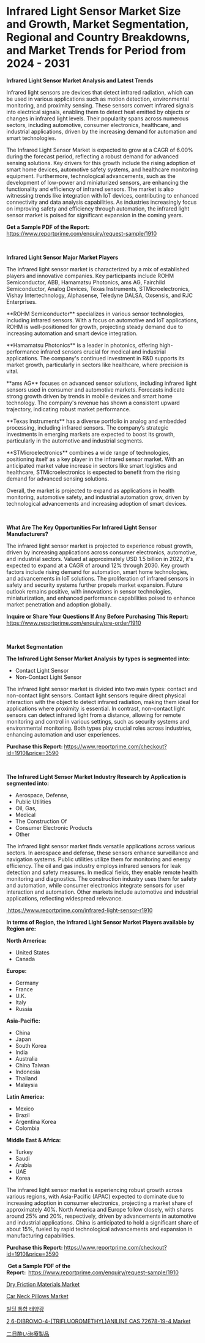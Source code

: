 <p><h1>Infrared Light Sensor Market Size and Growth, Market Segmentation, Regional and Country Breakdowns, and Market Trends for Period from 2024 -  2031</h1></p><p><strong>Infrared Light Sensor Market Analysis and Latest Trends</strong></p>
<p><p>Infrared light sensors are devices that detect infrared radiation, which can be used in various applications such as motion detection, environmental monitoring, and proximity sensing. These sensors convert infrared signals into electrical signals, enabling them to detect heat emitted by objects or changes in infrared light levels. Their popularity spans across numerous sectors, including automotive, consumer electronics, healthcare, and industrial applications, driven by the increasing demand for automation and smart technologies.</p><p>The Infrared Light Sensor Market is expected to grow at a CAGR of 6.00% during the forecast period, reflecting a robust demand for advanced sensing solutions. Key drivers for this growth include the rising adoption of smart home devices, automotive safety systems, and healthcare monitoring equipment. Furthermore, technological advancements, such as the development of low-power and miniaturized sensors, are enhancing the functionality and efficiency of infrared sensors. The market is also witnessing trends like integration with IoT devices, contributing to enhanced connectivity and data analysis capabilities. As industries increasingly focus on improving safety and efficiency through automation, the infrared light sensor market is poised for significant expansion in the coming years.</p></p>
<p><strong>Get a Sample PDF of the Report:&nbsp;</strong> <a href="https://www.reportprime.com/enquiry/request-sample/1910">https://www.reportprime.com/enquiry/request-sample/1910</a></p>
<p>&nbsp;</p>
<p><strong>Infrared Light Sensor Major Market Players</strong></p>
<p><p>The infrared light sensor market is characterized by a mix of established players and innovative companies. Key participants include ROHM Semiconductor, ABB, Hamamatsu Photonics, ams AG, Fairchild Semiconductor, Analog Devices, Texas Instruments, STMicroelectronics, Vishay Intertechnology, Alphasense, Teledyne DALSA, Oxsensis, and RJC Enterprises.</p><p>**ROHM Semiconductor** specializes in various sensor technologies, including infrared sensors. With a focus on automotive and IoT applications, ROHM is well-positioned for growth, projecting steady demand due to increasing automation and smart device integration.</p><p>**Hamamatsu Photonics** is a leader in photonics, offering high-performance infrared sensors crucial for medical and industrial applications. The company's continued investment in R&D supports its market growth, particularly in sectors like healthcare, where precision is vital.</p><p>**ams AG** focuses on advanced sensor solutions, including infrared light sensors used in consumer and automotive markets. Forecasts indicate strong growth driven by trends in mobile devices and smart home technology. The company's revenue has shown a consistent upward trajectory, indicating robust market performance.</p><p>**Texas Instruments** has a diverse portfolio in analog and embedded processing, including infrared sensors. The company’s strategic investments in emerging markets are expected to boost its growth, particularly in the automotive and industrial segments.</p><p>**STMicroelectronics** combines a wide range of technologies, positioning itself as a key player in the infrared sensor market. With an anticipated market value increase in sectors like smart logistics and healthcare, STMicroelectronics is expected to benefit from the rising demand for advanced sensing solutions.</p><p>Overall, the market is projected to expand as applications in health monitoring, automotive safety, and industrial automation grow, driven by technological advancements and increasing adoption of smart devices.</p></p>
<p>&nbsp;</p>
<p><strong>What Are The Key Opportunities For Infrared Light Sensor Manufacturers?</strong></p>
<p><p>The infrared light sensor market is projected to experience robust growth, driven by increasing applications across consumer electronics, automotive, and industrial sectors. Valued at approximately USD 1.5 billion in 2022, it's expected to expand at a CAGR of around 12% through 2030. Key growth factors include rising demand for automation, smart home technologies, and advancements in IoT solutions. The proliferation of infrared sensors in safety and security systems further propels market expansion. Future outlook remains positive, with innovations in sensor technologies, miniaturization, and enhanced performance capabilities poised to enhance market penetration and adoption globally.</p></p>
<p><strong>Inquire or Share Your Questions If Any Before Purchasing This Report:</strong> <a href="https://www.reportprime.com/enquiry/pre-order/1910">https://www.reportprime.com/enquiry/pre-order/1910</a></p>
<p>&nbsp;</p>
<p><strong>Market Segmentation</strong></p>
<p><strong>The Infrared Light Sensor Market Analysis by types is segmented into:</strong></p>
<p><ul><li>Contact Light Sensor</li><li>Non-Contact Light Sensor</li></ul></p>
<p><p>The infrared light sensor market is divided into two main types: contact and non-contact light sensors. Contact light sensors require direct physical interaction with the object to detect infrared radiation, making them ideal for applications where proximity is essential. In contrast, non-contact light sensors can detect infrared light from a distance, allowing for remote monitoring and control in various settings, such as security systems and environmental monitoring. Both types play crucial roles across industries, enhancing automation and user experiences.</p></p>
<p><strong>Purchase this Report:&nbsp;</strong><a href="https://www.reportprime.com/checkout?id=1910&price=3590">https://www.reportprime.com/checkout?id=1910&price=3590</a></p>
<p>&nbsp;</p>
<p><strong>The Infrared Light Sensor Market Industry Research by Application is segmented into:</strong></p>
<p><ul><li>Aerospace, Defense,</li><li>Public Utilities</li><li>Oil, Gas,</li><li>Medical</li><li>The Construction Of</li><li>Consumer Electronic Products</li><li>Other</li></ul></p>
<p><p>The infrared light sensor market finds versatile applications across various sectors. In aerospace and defense, these sensors enhance surveillance and navigation systems. Public utilities utilize them for monitoring and energy efficiency. The oil and gas industry employs infrared sensors for leak detection and safety measures. In medical fields, they enable remote health monitoring and diagnostics. The construction industry uses them for safety and automation, while consumer electronics integrate sensors for user interaction and automation. Other markets include automotive and industrial applications, reflecting widespread relevance.</p></p>
<p><a href="https://www.reportprime.com/infrared-light-sensor-r1910">&nbsp;https://www.reportprime.com/infrared-light-sensor-r1910</a></p>
<p><strong>In terms of Region, the Infrared Light Sensor Market Players available by Region are:</strong></p>
<p>
    <p> <strong> North America: </strong>
        <ul>
            <li>United States</li>
            <li>Canada</li>
        </ul>
        </p> 
    <p> <strong> Europe: </strong>
        <ul>
            <li>Germany</li>
            <li>France</li>
            <li>U.K.</li>
            <li>Italy</li>
            <li>Russia</li>
        </ul>
        </p> 
    <p> <strong> Asia-Pacific: </strong>
        <ul>
            <li>China</li>
            <li>Japan</li>
            <li>South Korea</li>
            <li>India</li>
            <li>Australia</li>
            <li>China Taiwan</li>
            <li>Indonesia</li>
            <li>Thailand</li>
            <li>Malaysia</li>
        </ul>
        </p> 
    <p> <strong> Latin America: </strong>
        <ul>
            <li>Mexico</li>
            <li>Brazil</li>
            <li>Argentina Korea</li>
            <li>Colombia</li>
        </ul>
        </p> 
    <p> <strong> Middle East & Africa: </strong>
        <ul>
            <li>Turkey</li>
            <li>Saudi</li>
            <li>Arabia</li>
            <li>UAE</li>
            <li>Korea</li>
        </ul>
    </p>
    </p>
<p><p>The infrared light sensor market is experiencing robust growth across various regions, with Asia-Pacific (APAC) expected to dominate due to increasing adoption in consumer electronics, projecting a market share of approximately 40%. North America and Europe follow closely, with shares around 25% and 20%, respectively, driven by advancements in automotive and industrial applications. China is anticipated to hold a significant share of about 15%, fueled by rapid technological advancements and expansion in manufacturing capabilities.</p></p>
<p><strong>Purchase this Report: </strong><a href="https://www.reportprime.com/checkout?id=1910&price=3590">https://www.reportprime.com/checkout?id=1910&price=3590</a></p>
<p>&nbsp;<strong>Get a Sample PDF of the Report:&nbsp;&nbsp;</strong><a href="https://www.reportprime.com/enquiry/request-sample/1910">https://www.reportprime.com/enquiry/request-sample/1910</a></p>
<p><strong></strong></p>
<p><p><a href="https://medium.com/@laurenperkins14/dry-friction-materials-market-industry-landscape-growth-trajectories-and-global-markets-f605d14a01b4">Dry Friction Materials Market</a></p><p><a href="https://www.linkedin.com/pulse/global-car-neck-pillows-market-size-expected-experience-cagr-zahfe?trackingId=GUkFcU%2BTRnyBAIEDX8J42g%3D%3D">Car Neck Pillows Market</a></p><p><a href="https://medium.com/@fitzwjpcorke/%EA%B1%B4%EC%B6%95-%ED%86%B5%ED%95%A9-%ED%83%9C%EC%96%91%EA%B4%91-%EB%B0%9C%EC%A0%84-%EC%8B%9C%EC%9E%A5-%EC%84%B1%EC%9E%A5-%EC%8B%9C%EC%9E%A5-%EC%84%B8%EB%B6%84%ED%99%94-%EB%B0%8F-%EC%A7%80%EC%97%AD-%EB%B6%84%EC%84%9D-2031%EB%85%84-%EA%B8%80%EB%A1%9C%EB%B2%8C-%EC%A0%84%EB%A7%9D-00533f240556">빌딩 통합 태양광</a></p><p><a href="https://issuu.com/reportprime-2/docs/26-dibromo-4-trifluoromethylaniline_12357dfa879ad7">2,6-DIBROMO-4-(TRIFLUOROMETHYL)ANILINE CAS 72678-19-4 Market</a></p><p><a href="https://medium.com/@jasenlueilwitz/%E4%BA%8C%E6%97%A5%E9%85%94%E3%81%84%E6%B2%BB%E7%99%82%E8%A3%BD%E5%93%81%E3%81%AE%E5%B8%82%E5%A0%B4-%E5%B8%82%E5%A0%B4%E3%82%BB%E3%82%B0%E3%83%A1%E3%83%B3%E3%83%86%E3%83%BC%E3%82%B7%E3%83%A7%E3%83%B3-%E5%9C%B0%E7%90%86%E7%9A%84%E5%9C%B0%E5%9F%9F-2031%E5%B9%B4%E3%81%BE%E3%81%A7%E3%81%AE%E5%B8%82%E5%A0%B4%E4%BA%88%E6%B8%AC-aeee898a30d0">二日酔い治療製品</a></p></p>